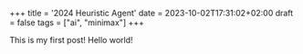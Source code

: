 +++
title = '2024 Heuristic Agent'
date = 2023-10-02T17:31:02+02:00
draft = false
tags = ["ai", "minimax"]
+++

This is my first post! Hello world!
